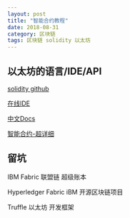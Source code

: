 ```yaml
---
layout: post
title: "智能合约教程"
date: 2018-08-31
category: 区块链
tags: 区块链 solidity 以太坊
---
```


## 以太坊的语言/IDE/API

[solidity github](https://github.com/ethereum/solidity)  

[在线IDE](http://remix.ethereum.org/)  

[中文Docs](https://solidity-cn.readthedocs.io/zh/develop/introduction-to-smart-contracts.html)  

[智能合约-超详细](https://www.cnblogs.com/Evsward/p/contract.html)  

## 留坑

IBM Fabric 联盟链 超级账本  

Hyperledger Fabric   iBM 开源区块链项目  


Truffle 以太坊 开发框架  
　